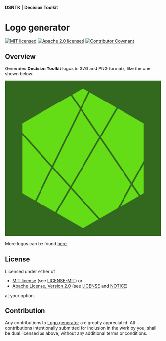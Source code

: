 **DSNTK** | **Decision Toolkit**

# Logo generator

[![MIT licensed][mit-badge]][mit-url]
[![Apache 2.0 licensed][apache-badge]][apache-url]
[![Contributor Covenant][cc-badge]][cc-url]

[mit-badge]: https://img.shields.io/badge/License-MIT-blue.svg
[mit-url]: https://opensource.org/licenses/MIT
[mit-license-url]: LICENSE-MIT
[apache-badge]: https://img.shields.io/badge/License-Apache%202.0-blue.svg
[apache-url]: https://www.apache.org/licenses/LICENSE-2.0
[apache-license-url]: LICENSE
[apache-notice-url]: NOTICE
[cc-badge]: https://img.shields.io/badge/Contributor%20Covenant-2.1-4baaaa.svg
[cc-url]: https://github.com/DecisionToolkit/dsntk-logo/blob/main/CODE_OF_CONDUCT.md
[repository-url]: https://github.com/DecisionToolkit/dsntk-logo

## Overview

Generates **Decision Toolkit** logos in SVG and PNG formats, like the one shown below:

![dsntk-logo](./decision-toolkit.svg)

More logos can be found [here](./out/README.md).

## License

Licensed under either of

- [MIT license][mit-url] (see [LICENSE-MIT][mit-license-url]) or
- [Apache License, Version 2.0][apache-url] (see [LICENSE][apache-license-url] and [NOTICE][apache-notice-url])

at your option.

## Contribution

Any contributions to [Logo generator][repository-url] are greatly appreciated.
All contributions intentionally submitted for inclusion in the work by you,
shall be dual licensed as above, without any additional terms or conditions.
